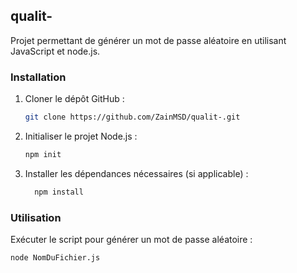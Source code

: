 ## qualit-
Projet permettant de générer un mot de passe aléatoire en utilisant JavaScript et node.js.
### Installation
1. Cloner le dépôt GitHub :
   ```bash
   git clone https://github.com/ZainMSD/qualit-.git
    ```
2. Initialiser le projet Node.js :
   ```bash
   npm init
   ```
3. Installer les dépendances nécessaires (si applicable) :
   ```bash
     npm install
     ```
### Utilisation
Exécuter le script pour générer un mot de passe aléatoire :
   ```bash
   node NomDuFichier.js
   ```